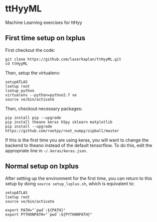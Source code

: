 # ttHyyML
Machine Learning exercises for ttHyy

## First time setup on lxplus
First checkout the code:

```
git clone https://github.com/laserkaplan/ttHyyML.git
cd ttHyyML
```

Then, setup the virtualenv:

```
setupATLAS
lsetup root
lsetup python
virtualenv --python=python2.7 ve
source ve/bin/activate
```

Then, checkout necessary packages:

```
pip install pip --upgrade
pip install theano keras h5py sklearn matplotlib
pip install --upgrade https://github.com/rootpy/root_numpy/zipball/master
```

If this is the first time you are using keras, you will want to change the backend to theano instead of the default tensorflow.
To do this, edit the appropriate line in `~/.keras/keras.json`.

## Normal setup on lxplus

After setting up the environment for the first time, you can return to this setup by doing `source setup_lxplus.sh`, which is equivalent to:

```
setupATLAS
lsetup root
source ve/bin/activate

export PATH="`pwd`:${PATH}"
export PYTHONPATH="`pwd`:${PYTHONPATH}"
```
